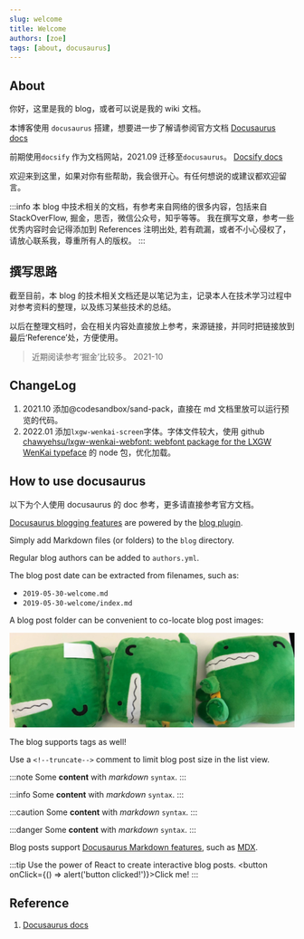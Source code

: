 ```yaml
---
slug: welcome
title: Welcome
authors: [zoe]
tags: [about, docusaurus]
---
```


## About

你好，这里是我的 blog，或者可以说是我的 wiki 文档。

本博客使用 `docusaurus` 搭建，想要进一步了解请参阅官方文档 [Docusaurus docs](https://docusaurus.io/docs)

前期使用`docsify` 作为文档网站，2021.09 迁移至`docusaurus`。 [Docsify docs](https://docsify.js.org/#/zh-cn/)

欢迎来到这里，如果对你有些帮助，我会很开心。有任何想说的或建议都欢迎留言。

:::info
本 blog 中技术相关的文档，有参考来自网络的很多内容，包括来自 StackOverFlow, 掘金，思否，微信公众号，知乎等等。
我在撰写文章，参考一些优秀内容时会记得添加到 References 注明出处, 若有疏漏，或者不小心侵权了，请放心联系我，尊重所有人的版权。
:::

<!--truncate-->

## 撰写思路

截至目前，本 blog 的技术相关文档还是以笔记为主，记录本人在技术学习过程中对参考资料的整理，以及练习某些技术的总结。

以后在整理文档时，会在相关内容处直接放上参考，来源链接，并同时把链接放到最后‘Reference’处，方便使用。

> 近期阅读参考‘掘金’比较多。 2021-10

## ChangeLog

1. 2021.10 添加@codesandbox/sand-pack，直接在 md 文档里放可以运行预览的代码。
2. 2022.01 添加`lxgw-wenkai-screen`字体。字体文件较大，使用 github [chawyehsu/lxgw-wenkai-webfont: webfont package for the LXGW WenKai typeface](https://github.com/chawyehsu/lxgw-wenkai-webfont) 的 node 包，优化加载。

## How to use docusaurus

以下为个人使用 docusaurus 的 doc 参考，更多请直接参考官方文档。

[Docusaurus blogging features](https://docusaurus.io/docs/blog) are powered by the [blog plugin](https://docusaurus.io/docs/api/plugins/@docusaurus/plugin-content-blog).

Simply add Markdown files (or folders) to the `blog` directory.

Regular blog authors can be added to `authors.yml`.

The blog post date can be extracted from filenames, such as:

- `2019-05-30-welcome.md`
- `2019-05-30-welcome/index.md`

A blog post folder can be convenient to co-locate blog post images:

![Docusaurus Plushie](./docusaurus-plushie-banner.jpeg)

The blog supports tags as well!

Use a `<!--truncate-->` comment to limit blog post size in the list view.

:::note
Some **content** with _markdown_ `syntax`.
:::

:::info
Some **content** with _markdown_ `syntax`.
:::

:::caution
Some **content** with _markdown_ `syntax`.
:::

:::danger
Some **content** with _markdown_ `syntax`.
:::

Blog posts support [Docusaurus Markdown features](https://docusaurus.io/docs/markdown-features), such as [MDX](https://mdxjs.com/).

:::tip
Use the power of React to create interactive blog posts.
<button onClick={() => alert('button clicked!')}>Click me!</button>
:::

## Reference

1. [Docusaurus docs](https://docusaurus.io/docs)

